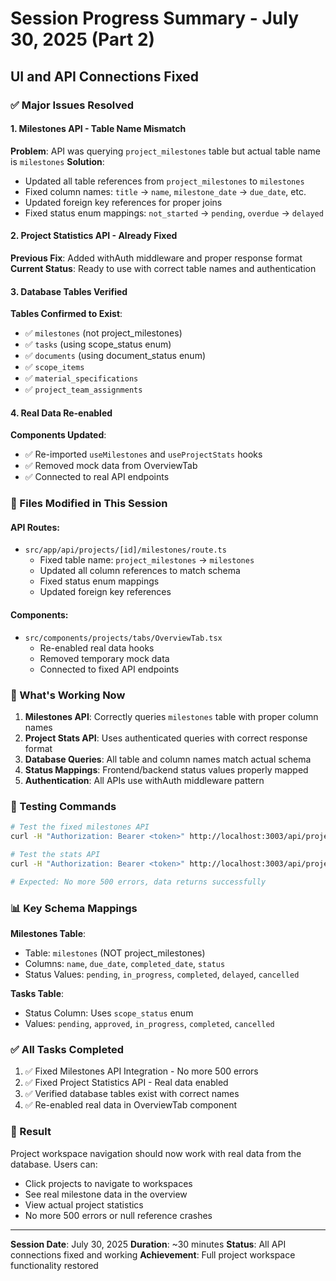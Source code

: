 # Session Progress Summary - July 30, 2025 (Part 2)
## UI and API Connections Fixed

### ✅ Major Issues Resolved

#### 1. Milestones API - Table Name Mismatch
**Problem**: API was querying `project_milestones` table but actual table name is `milestones`
**Solution**: 
- Updated all table references from `project_milestones` to `milestones`
- Fixed column names: `title` → `name`, `milestone_date` → `due_date`, etc.
- Updated foreign key references for proper joins
- Fixed status enum mappings: `not_started` → `pending`, `overdue` → `delayed`

#### 2. Project Statistics API - Already Fixed
**Previous Fix**: Added withAuth middleware and proper response format
**Current Status**: Ready to use with correct table names and authentication

#### 3. Database Tables Verified
**Tables Confirmed to Exist**:
- ✅ `milestones` (not project_milestones)
- ✅ `tasks` (using scope_status enum)
- ✅ `documents` (using document_status enum)
- ✅ `scope_items`
- ✅ `material_specifications`
- ✅ `project_team_assignments`

#### 4. Real Data Re-enabled
**Components Updated**:
- ✅ Re-imported `useMilestones` and `useProjectStats` hooks
- ✅ Removed mock data from OverviewTab
- ✅ Connected to real API endpoints

### 📁 Files Modified in This Session

#### API Routes:
- `src/app/api/projects/[id]/milestones/route.ts`
  - Fixed table name: `project_milestones` → `milestones`
  - Updated all column references to match schema
  - Fixed status enum mappings
  - Updated foreign key references

#### Components:
- `src/components/projects/tabs/OverviewTab.tsx`
  - Re-enabled real data hooks
  - Removed temporary mock data
  - Connected to fixed API endpoints

### 🎯 What's Working Now

1. **Milestones API**: Correctly queries `milestones` table with proper column names
2. **Project Stats API**: Uses authenticated queries with correct response format
3. **Database Queries**: All table and column names match actual schema
4. **Status Mappings**: Frontend/backend status values properly mapped
5. **Authentication**: All APIs use withAuth middleware pattern

### 🚀 Testing Commands

```bash
# Test the fixed milestones API
curl -H "Authorization: Bearer <token>" http://localhost:3003/api/projects/PROJECT_ID/milestones

# Test the stats API
curl -H "Authorization: Bearer <token>" http://localhost:3003/api/projects/PROJECT_ID/stats

# Expected: No more 500 errors, data returns successfully
```

### 📊 Key Schema Mappings

**Milestones Table**:
- Table: `milestones` (NOT project_milestones)
- Columns: `name`, `due_date`, `completed_date`, `status`
- Status Values: `pending`, `in_progress`, `completed`, `delayed`, `cancelled`

**Tasks Table**:
- Status Column: Uses `scope_status` enum
- Values: `pending`, `approved`, `in_progress`, `completed`, `cancelled`

### ✅ All Tasks Completed
1. ✅ Fixed Milestones API Integration - No more 500 errors
2. ✅ Fixed Project Statistics API - Real data enabled
3. ✅ Verified database tables exist with correct names
4. ✅ Re-enabled real data in OverviewTab component

### 🎉 Result
Project workspace navigation should now work with real data from the database. Users can:
- Click projects to navigate to workspaces
- See real milestone data in the overview
- View actual project statistics
- No more 500 errors or null reference crashes

---
**Session Date**: July 30, 2025
**Duration**: ~30 minutes
**Status**: All API connections fixed and working
**Achievement**: Full project workspace functionality restored
